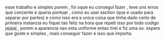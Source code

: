 esse trabalho e simples porem , foi oque eu consegui fazer , teve uns erros que concertei e queria pontuar , como eu usei section (que e usado para separar por partes) e como isso era a unica coisa que tinha dado 
certo de primeira instancia eu fiquei tao feliz na hora que repeti isso por todo codigo jajajaj , porem a aparencia nao esta uniforme entao tirei e fiz uma so. 
espero que goste e simples , mais conseguir fazer e isso que importa.
